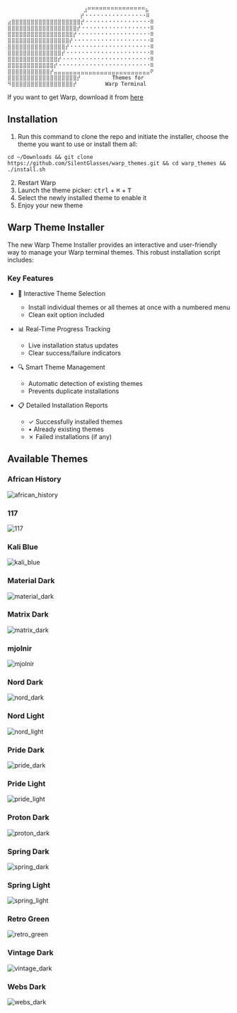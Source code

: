 ```
                        ⣰⠛⠛⠛⠛⠛⠛⠛⠛⠛⠛⠛⠛⠛⠛⠛⣦
                       ⡞⠐⠐⠐⠐⠐⠐⠐⠐⠐⠐⠐⠐⠐⠐⠐⠐⠿
⣴⣿⣿⣿⣿⣿⣿⣿⣿⣿⣿⣿⣿⣿⣿⣿⣿⣿⣿⡞⠐⠐⠐⠐⠐⠐⠐⠐⠐⠐⠐⠐⠐⠐⠐⠐⠐⠿
⣿⣿⣿⣿⣿⣿⣿⣿⣿⣿⣿⣿⣿⣿⣿⣿⣿⣿⡞⠐⠐⠐⠐⠐⠐⠐⠐⠐⠐⠐⠐⠐⠐⠐⠐⠐⠐⠿
⣿⣿⣿⣿⣿⣿⣿⣿⣿⣿⣿⣿⣿⣿⣿⣿⣿⡞⠐⠐⠐⠐⠐⠐⠐⠐⠐⠐⠐⠐⠐⠐⠐⠐⠐⠐⠐⠿
⣿⣿⣿⣿⣿⣿⣿⣿⣿⣿⣿⣿⣿⣿⣿⣿⡞⠐⠐⠐⠐⠐⠐⠐⠐⠐⠐⠐⠐⠐⠐⠐⠐⠐⠐⠐⠐⠿
⣿⣿⣿⣿⣿⣿⣿⣿⣿⣿⣿⣿⣿⣿⣿⡞⠐⠐⠐⠐⠐⠐⠐⠐⠐⠐⠐⠐⠐⠐⠐⠐⠐⠐⠐⠐⠐⠿
⣿⣿⣿⣿⣿⣿⣿⣿⣿⣿⣿⣿⣿⣿⡞⠐⠐⠐⠐⠐⠐⠐⠐⠐⠐⠐⠐⠐⠐⠐⠐⠐⠐⠐⠐⠐⠐⠿
⣿⣿⣿⣿⣿⣿⣿⣿⣿⣿⣿⣿⣿⡞⠐⠐⠐⠐⠐⠐⠐⠐⠐⠐⠐⠐⠐⠐⠐⠐⠐⠐⠐⠐⠐⠐⠐⠿
⣿⣿⣿⣿⣿⣿⣿⣿⣿⣿⣿⣿⡞⠐⠐⠐⠐⠐⠐⠐⠐⠐⠐⠐⠐⠐⠐⠐⠐⠐⠐⠐⠐⠐⠐⠐⠐⠿
⣿⣿⣿⣿⣿⣿⣿⣿⣿⣿⣿⡞⣤⣤⣤⣤⣤⣤⣤⣤⣤⣤⣤⣤⣤⣤⣤⣤⣤⣤⣤⣤⣤⣤⣤⣤⣤⠟
⣿⣿⣿⣿⣿⣿⣿⣿⣿⣿⣿⣿⣿⣿⣿⣿⣿⣿⡞          Themes for
⠻⣿⣿⣿⣿⣿⣿⣿⣿⣿⣿⣿⣿⣿⣿⣿⣿⡞         Warp Terminal
```

If you want to get Warp, download it from [here](https://app.warp.dev/referral/2K4GVJ)

## Installation

1. Run this command to clone the repo and initiate the installer, choose the theme you want to use or install them all:
```
cd ~/Downloads && git clone https://github.com/SilentGlasses/warp_themes.git && cd warp_themes && ./install.sh
```
2. Restart Warp
3. Launch the theme picker: <kbd>ctrl</kbd> + <kbd>⌘</kbd> + <kbd>T</kbd>
4. Select the newly installed theme to enable it
5. Enjoy your new theme

## Warp Theme Installer

The new Warp Theme Installer provides an interactive and user-friendly way to manage your Warp terminal themes. This robust installation script includes:

### Key Features

- 🎨 Interactive Theme Selection
  - Install individual themes or all themes at once with a numbered menu
  - Clean exit option included

- 📊 Real-Time Progress Tracking
  - Live installation status updates
  - Clear success/failure indicators

- 🔍 Smart Theme Management
  - Automatic detection of existing themes
  - Prevents duplicate installations

- 📋 Detailed Installation Reports
  - ✓ Successfully installed themes
  - • Already existing themes
  - ✗ Failed installations (if any)

## Available Themes

### African History

![african_history](./images/african_history.png)

### 117

![117](./images/117_dark.png)

### Kali Blue

![kali_blue](./images/kali_blue.png)

### Material Dark

![material_dark](./images/material_dark.png)

### Matrix Dark

![matrix_dark](./images/matrix_dark.png)

### mjolnir

![mjolnir](./images/mjolnir_dark.png)

### Nord Dark

![nord_dark](./images/nord_dark.png)

### Nord Light

![nord_light](./images/nord_light.png)

### Pride Dark

![pride_dark](./images/pride_dark.png)

### Pride Light

![pride_light](./images/pride_light.png)

### Proton Dark

![proton_dark](./images/proton_dark.png)

### Spring Dark

![spring_dark](./images/spring_dark.png)

### Spring Light

![spring_light](./images/spring_light.png)

### Retro Green

![retro_green](./images/retro_green.png)

### Vintage Dark

![vintage_dark](./images/vintage_dark.png)

### Webs Dark

![webs_dark](./images/webs_dark.png)
